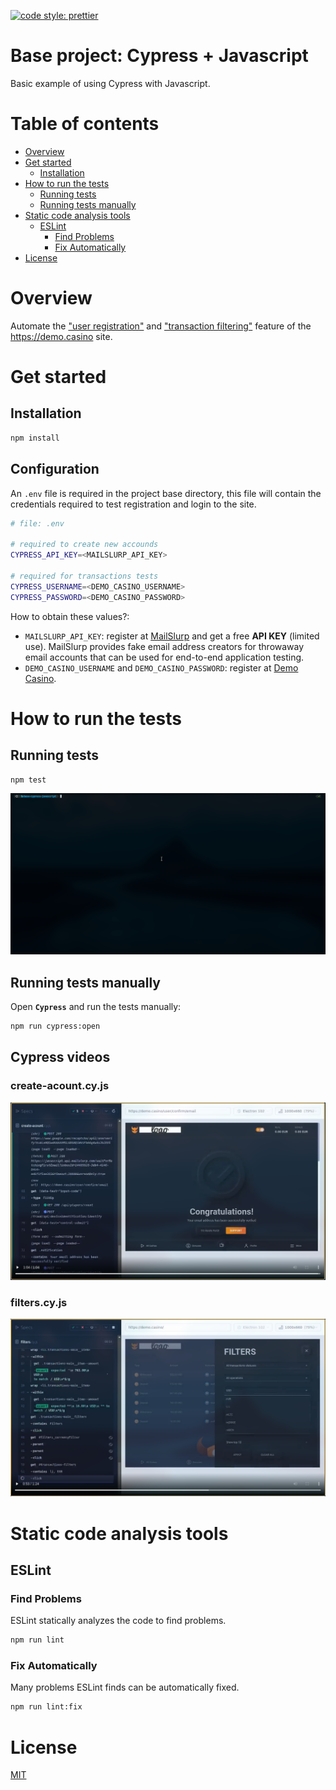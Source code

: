 [![code style: prettier](https://img.shields.io/badge/code_style-prettier-ff69b4.svg?style=flat-square)](https://github.com/prettier/prettier)

# Base project: Cypress + Javascript

Basic example of using Cypress with Javascript.

# Table of contents

* [Overview](#overview)
* [Get started](#get-started)
  * [Installation](#installation)
* [How to run the tests](#how-to-run-the-tests)
  * [Running tests](#running-tests)
  * [Running tests manually](#running-tests-manually)
* [Static code analysis tools](#static-code-analysis-tools)
  * [ESLint](#eslint)
    * [Find Problems](#find-problems)
    * [Fix Automatically](#fix-automatically)
* [License](#license)

# Overview

Automate the ["user registration"](cypress/e2e/1-registration/create-acount.cy.js) and ["transaction filtering"](cypress/e2e/2-transactions/filters.cy.js) feature of the https://demo.casino site.

# Get started

## Installation

```bash
npm install
```

## Configuration

An `.env` file is required in the project base directory, this file will contain the credentials required to test registration and login to the site.

```bash
# file: .env

# required to create new accounds
CYPRESS_API_KEY=<MAILSLURP_API_KEY>

# required for transactions tests
CYPRESS_USERNAME=<DEMO_CASINO_USERNAME>
CYPRESS_PASSWORD=<DEMO_CASINO_PASSWORD>

```

How to obtain these values?:
- `MAILSLURP_API_KEY`: register at [MailSlurp](https://app.mailslurp.com/sign-up/) and get a free **API KEY** (limited use). MailSlurp provides fake email address creators for throwaway email accounts that can be used for end-to-end application testing.
- `DEMO_CASINO_USERNAME` and `DEMO_CASINO_PASSWORD`: register at [Demo Casino](https://demo.casino/user/registration).

# How to run the tests

## Running tests

```bash
npm test
```

![example](documentation/media/run.gif)

## Running tests manually

Open **`Cypress`** and run the tests manually:

```bash
npm run cypress:open
```

## Cypress videos

### create-acount.cy.js

[![create-acount](documentation/media/cypress/1-registration/preview.png)](documentation/media/cypress/1-registration/create-acount.cy.js.mp4)

### filters.cy.js

[![filters](documentation/media/cypress/2-transactions/preview.png)](documentation/media/cypress/2-transactions/filters.cy.js.mp4)

# Static code analysis tools

## ESLint

### Find Problems

ESLint statically analyzes the code to find problems.

```bash
npm run lint
```

### Fix Automatically

Many problems ESLint finds can be automatically fixed.

```bash
npm run lint:fix
```

# License

[MIT](./LICENSE)
